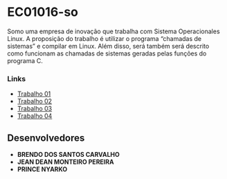 #  EC01016-so 
Somo uma empresa de inovação que trabalha com Sistema Operacionales Linux. A proposição do trabalho é utilizar o programa “chamadas de sistemas” e compilar em Linux. Além disso, será também será descrito como funcionam as chamadas de sistemas geradas pelas funções do programa C. 

### Links
- [Trabalho 01](https://github.com/EC01016-so/trabalho01)
- [Trabalho 02](https://github.com/EC01016-so/trabalho02)
- [Trabalho 03](https://github.com/EC01016-so/trabalho03)
- [Trabalho 04](https://github.com/EC01016-so/trabalho04)


## Desenvolvedores

- **BRENDO DOS SANTOS CARVALHO**
- **JEAN DEAN MONTEIRO PEREIRA**
-  **PRINCE NYARKO**
